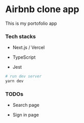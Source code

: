 # Airbnb clone app

This is my portofolio app

### Tech stacks

- Next.js / Vercel

- TypeScript

- Jest

```bash
# run dev server
yarn dev
```

### TODOs

- Search page

- Sign in page
